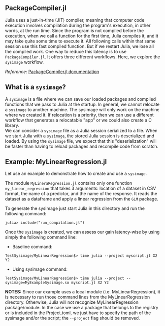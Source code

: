 ## PackageCompiler.jl
Julia uses a just-in-time (JIT) compiler, meaning that computer code execution involves compilation during the program's execution, in other words, at the run time. Since the program is not compiled before the execution, when we call a function for the first time, Julia compiles it, and it may take quite some time to execute it. All following calls within that same session use this fast compiled function. But if we restart Julia, we lose all the compiled work. One way to reduce this latency is to use `PackageCompiler.jl`. It offers three different workflows. Here, we explore the `sysimage` workflow. 

*Reference:* [PackageCompiler.jl documentation](https://julialang.github.io/PackageCompiler.jl/stable/index.html)


## What is a `sysimage`?

A `sysimage` is a file where we can save our loaded packages and compiled functions that we pass to Julia at the startup. In general, we cannot relocate a `sysimage` to another machine. The sysimage will only work on the machine where we created it. If relocation is a priority, then we can use a different workflow that generates a relocatable "app" or we could also create a C library.    
We can consider a `sysimage` file as a Julia session serialized to a file. When we start Julia with a `sysimage`, the stored Julia session is deserialized and loaded. By using the `sysimage` file, we expect that this "deserialization" will be faster than having to reload packages and recompile code from scratch.

## Example: MyLinearRegression.jl
Let use an example to demonstrate how to create and use a `sysimage`.

The module `MyLineraRegression.jl` contains only one function `my_linear_regression` that takes 3 arguments: location of a dataset in CSV format, the name of a predictor, and the name of the response. It reads the dataset as a dataframe and apply a linear regression from the `GLM` package.

To generate the sysimage just start Julia in this directory and run the following command:

```
julia> include("run_compilation.jl")
```

Once the `sysimage` is created, we can assess our gain latency-wise by using simply the following command line:

- Baseline command:
```
TestSysimage/MyLinearRegression$> time julia --project myscript.jl X2 Y2
```

- Using sysimage command:
```
TestSysimage/MyLinearRegression$> time julia --project --sysimage=MyExampleSysimage.so myscript.jl X2 Y2
```

**NOTES:** Since our example uses a local module (i.e. MyLinearRegression), it is necessary to run those command lines from the MyLinearRegression directory. Otherwise, Julia will not recognize MyLinearRegression package/module. In the case we use a package that belongs to the registry or is included in the Project.toml,   we just have to specify the path of the sysimage and/or the script; the `--project` flag should be removed. 

